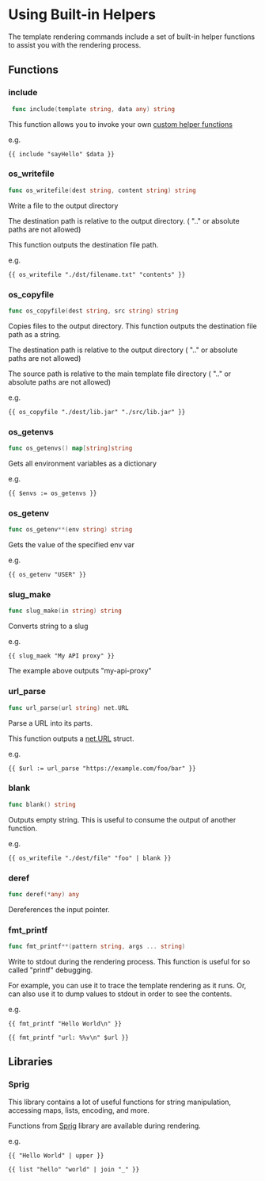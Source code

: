 # Using Built-in Helpers
<!--
  Copyright 2024 Google LLC

  Licensed under the Apache License, Version 2.0 (the "License");
  you may not use this file except in compliance with the License.
  You may obtain a copy of the License at

       http://www.apache.org/licenses/LICENSE-2.0

  Unless required by applicable law or agreed to in writing, software
  distributed under the License is distributed on an "AS IS" BASIS,
  WITHOUT WARRANTIES OR CONDITIONS OF ANY KIND, either express or implied.
  See the License for the specific language governing permissions and
  limitations under the License.
-->

The template rendering commands include a set of built-in helper functions to assist you with the rendering process.

## Functions

### **include**
```go
 func include(template string, data any) string
```

This function allows you to invoke your own [custom helper functions](./using-custom-helpers.md)

e.g.

```gotemplate
{{ include "sayHello" $data }}
```


### **os_writefile**
```go
func os_writefile(dest string, content string) string
```

Write a file to the output directory

The destination path is relative to the output directory.
( ".." or absolute paths are not allowed)

This function outputs the destination file path.

e.g.
```gotemplate
{{ os_writefile "./dst/filename.txt" "contents" }}
```

### **os_copyfile**
```go
func os_copyfile(dest string, src string) string
```

Copies files to the output directory.
This function outputs the destination file path as a string.

The destination path is relative to the output directory
( ".." or absolute paths are not allowed)

The source path is relative to the main template file directory
( ".." or absolute paths are not allowed)

e.g.
```gotemplate
{{ os_copyfile "./dest/lib.jar" "./src/lib.jar" }}
```

### **os_getenvs**
```go 
func os_getenvs() map[string]string
```

Gets all environment variables as a dictionary

e.g.
```gotemplate
{{ $envs := os_getenvs }}
```

### **os_getenv**
```go
func os_getenv**(env string) string
```

Gets the value of the specified env var

e.g.
```gotemplate
{{ os_getenv "USER" }}
```

### **slug_make**
```go
func slug_make(in string) string
```

Converts string to a slug

e.g.
```gotemplate
{{ slug_maek "My API proxy" }}
```
The example above outputs "my-api-proxy"

### **url_parse**
```go
func url_parse(url string) net.URL
```

Parse a URL into its parts.

This function outputs a [net.URL](https://pkg.go.dev/net/url#URL) struct.

e.g.
```gotemplate
{{ $url := url_parse "https://example.com/foo/bar" }}
```

### **blank**
```go
func blank() string
```

Outputs empty string.
This is useful to consume the output of another function.

e.g.
```gotemplate
{{ os_writefile "./dest/file" "foo" | blank }}
```

### **deref**
```go
func deref(*any) any
```

Dereferences the input pointer.

### **fmt_printf**
```go
func fmt_printf**(pattern string, args ... string)
```

Write to stdout during the rendering process.
This function is useful for so called "printf" debugging.

For example, you can use it to trace the template rendering as it runs.
Or, can also use it to dump values to stdout in order to see the contents.

e.g.
```gotemplate
{{ fmt_printf "Hello World\n" }}
```

```gotemplate
{{ fmt_printf "url: %%v\n" $url }}
```

## Libraries
### **Sprig**

This library contains a lot of useful functions for string manipulation, accessing maps, lists, encoding, and more.

Functions from [Sprig](https://masterminds.github.io/sprig/) library are available during rendering.

e.g.
 ```gotemplate
 {{ "Hello World" | upper }}
 ``` 

```gotemplate
{{ list "hello" "world" | join "_" }}
```

      